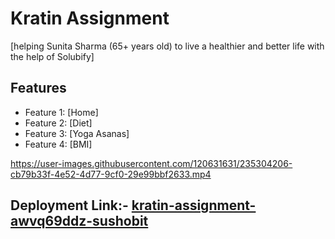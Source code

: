 # Kratin Assignment

[helping Sunita Sharma (65+ years
old) to live a healthier and better life with the help of Solubify]

## Features

- Feature 1: [Home]
- Feature 2: [Diet]
- Feature 3: [Yoga Asanas]
- Feature 4: [BMI]

https://user-images.githubusercontent.com/120631631/235304206-cb79b33f-4e52-4d77-9cf0-29e99bbf2633.mp4
 
## Deployment Link:- [kratin-assignment-awvq69ddz-sushobit](https://kratin-assignment-awvq69ddz-sushobit.vercel.app)
